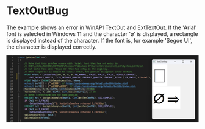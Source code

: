 ﻿# TextOutBug

The example shows an error in WinAPI TextOut and ExtTextOut. If the 'Arial' font is selected in Windows 11
and the character '⌀' is displayed, a rectangle is displayed instead of the character. If the font is, for
example 'Segoe UI', the character is displayed correctly.

![TextOut Bug](img/bug.png "TextOut Bug")